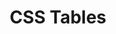 ---
title: CSS Tables
tags: CSS
links:
- ["StackOverFlow: CSS - fixed height on tr and fixed height on table?",https://stackoverflow.com/questions/34993813/css-fixed-height-on-tr-and-fixed-height-on-table]
- ["StackOverFlow: How to use class attribute in html col",https://stackoverflow.com/questions/9623601/how-to-use-class-attribute-in-html-col]
- ["StackOverFlow: How to define minimum height for tbody in CSS",https://stackoverflow.com/questions/15519249/how-to-define-minimum-height-for-tbody-in-css]
- https://htmldog.com/guides/html/advanced/tables/
---
